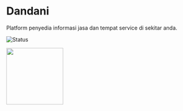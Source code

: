 
# Dandani
Platform penyedia informasi jasa dan tempat service di sekitar anda.

![Status](https://img.shields.io/badge/Status-OnProgress-purple)

<a href="https://drive.google.com/file/d/1__4aIIzvMMAL1X4yrp9DWDdTJ7V3oByF/view?usp=drive_link"><img src="https://seeklogo.com/images/D/download-android-apk-badge-logo-D074C6882B-seeklogo.com.png" width="150"/></a>
